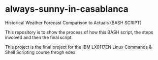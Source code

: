 # always-sunny-in-casablanca
 Historical Weather Forecast Comparison to Actuals (BASH SCRIPT)

This repository is to show the process of how this BASH script, the steps involved and then the final script. 

This project is the final project for the IBM LX0117EN Linux Commands & Shell Scripting course throgh edex

